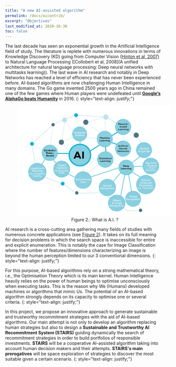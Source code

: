 ```yaml
---
title: "A new AI-assisted algorithm"
permalink: /docs/aicontrib/
excerpt: "Objectives"
last_modified_at: 2020-10-30
toc: false
---
```


The last decade has seen an exponential growth in the Artificial Intelligence field of study. The literature is replete with numerous innovations in terms of Knowledge Discovery (KD) going from Computer Vision ([Hinton et al, 2007](https://doi.org/10.1145/3065386)) to Natural Language Processing ([Collobert et al, 2008](A unified architecture for natural language processing: Deep neural networks with multitasks learning)). The last wave in AI research and notably in Deep Networks has reached a level of efficiency that has never been experienced before. AI-based algorithms are now challenging Human Intelligence in many domains. The Go game invented 2500 years ago in China remained one of the few games where Human players were undefeated until **[Google’s AlphaGo beats Humanity](https://www.theguardian.com/technology/2016/mar/15/googles-alphago-seals-4-1-victory-over-grandmaster-lee-sedol)**  in 2016.
{: style="text-align: justify;"}


<style>
figcaption {
    text-align:center;
}
</style>

<figure style="width: 500px" class="align-center">
  <a id="AI"><img src="/assets/images/AI.png" alt=""></a>
  <figcaption>Figure 2.: What is A.I. ? </figcaption>
</figure>



AI research is a cross-cutting area gathering many fields of studies with numerous concrete applications (see <a href="#AI">Figure 2</a>). It takes on its full meaning for decision problems in which the search space is inaccessible for entire and explicit enumeration. This is notably the case for Image Classification where the number of features/dimensions characterizing an image is beyond the human perception limited to our 3 conventional dimensions.
{: style="text-align: justify;"}

For this purpose, AI-based algorithms rely on a strong mathematical theory, i.e., the Optimisation Theory which is its main kernel. Human Intelligence heavily relies on the power of human beings to optimise unconsciously when executing tasks. This is the reason why We (Humans) developed machines or algorithms that mimic Us. The potential of an AI-based algorithm strongly depends on its capacity to optimise one or several criteria.
{: style="text-align: justify;"}

In this project, we propose an innovative approach to generate sustainable and trustworthy recommitment strategies with the aid of AI-based algorithms. Our main attempt is not only to develop an algorithm replacing human strategies but also to design a **Sustainable and Trustworthy AI Recommitment System (STAIRS)** guiding dynamically the search of recommitment strategies in order to build portfolios of responsible investments.
**STAIRS** will be a cooperative AI-assisted algorithm taking into account human decision makers and their attempts. **STAIRS's main prerogatives** will be space exploration of strategies to discover the most suitable given a certain scenario.
{: style="text-align: justify;"}
